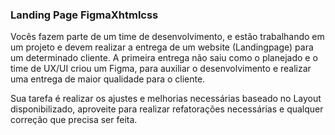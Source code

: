 ### Landing Page FigmaXhtmlcss

Vocês fazem parte de um time de desenvolvimento, e estão trabalhando em um projeto e devem realizar a entrega de um website (Landingpage) para um determinado cliente. A primeira entrega não saiu como o planejado e o time de UX/UI criou um Figma, para auxiliar o desenvolvimento e realizar uma entrega de maior qualidade para o cliente.

Sua tarefa é realizar os ajustes e melhorias necessárias baseado no Layout disponibilizado, aproveite para realizar refatorações necessárias e qualquer correção que precisa ser feita.
